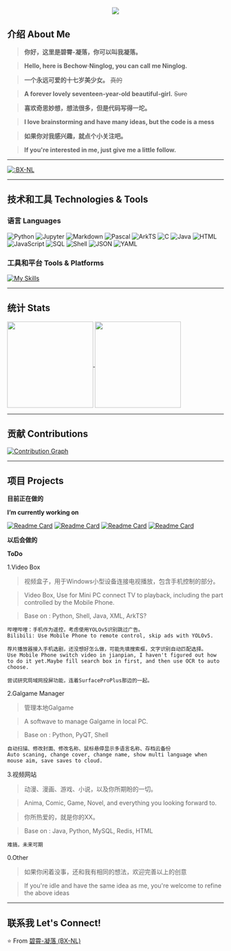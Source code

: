 <h1 align="center"> 
    <a href="https://git.io/typing-svg">
        <img src="https://readme-typing-svg.demolab.com/?lines=你好，我是凝落。;Hello,+I+am+Ninglog.&height=75&size=30&color=66CCFF&center=true&pause=1000">
    </a>
</h1>

## 介绍 About Me

>**你好，这里是碧霄-凝落，你可以叫我凝落。**

>**Hello, here is Bechow·Ninglog, you can call me Ninglog.**

>**一个永远可爱的十七岁美少女。** ~~真的~~

>**A forever lovely seventeen-year-old beautiful-girl.** ~~Sure~~

>**喜欢奇思妙想，想法很多，但是代码写得一坨。**

>**I love brainstorming and have many ideas, but the code is a mess**

>**如果你对我感兴趣，就点个小关注吧。**

>**If you're interested in me, just give me a little follow.**

---

[![:BX-NL](https://count.getloli.com/get/@:BX-NL?theme=random?align=center)](https://count.getloli.com)

---

## 技术和工具 Technologies & Tools

### 语言 Languages

![Python](https://img.shields.io/badge/-Python-3776AB?style=flat&logo=python&logoColor=white)
![Jupyter](https://img.shields.io/badge/-Jupyter-F37626?style=flat&logo=jupyter&logoColor=white)
![Markdown](https://img.shields.io/badge/-Markdown-000000?style=flat&logo=markdown&logoColor=white)
![Pascal](https://img.shields.io/badge/-Pascal-E3E3E3?style=flat&logo=pascal&logoColor=black)
![ArkTS](https://img.shields.io/badge/-ArkTS-3178C6?style=flat&logo=typescript&logoColor=white)
![C](https://img.shields.io/badge/-C-A8B9CC?style=flat&logo=c&logoColor=white)
![Java](https://img.shields.io/badge/-Java-007396?style=flat&logo=java&logoColor=white)
![HTML](https://img.shields.io/badge/-HTML-E34F26?style=flat&logo=html5&logoColor=white)
![JavaScript](https://img.shields.io/badge/-JavaScript-F7DF1E?style=flat&logo=javascript&logoColor=black)
![SQL](https://img.shields.io/badge/-SQL-4479A1?style=flat&logo=mysql&logoColor=white)
![Shell](https://img.shields.io/badge/-Shell-4EAA25?style=flat&logo=gnu-bash&logoColor=white)
![JSON](https://img.shields.io/badge/-JSON-000000?style=flat&logo=json&logoColor=white)
![YAML](https://img.shields.io/badge/-YAML-CB171E?style=flat&logo=yaml&logoColor=white)

### 工具和平台 Tools & Platforms

[![My Skills](https://skillicons.dev/icons?i=anaconda,linux,git,vim,vscode,powershell,docker,photoshop,blender&theme=light)](https://skillicons.dev)

---

## 统计 Stats

<a href="https://github.com/BX-NL">
  <img height=200 align="center" src="https://github-readme-stats.vercel.app/api?username=BX-NL&theme=transparent&title_color=66CCFF&border_radius=25&show_icons=true&include_all_commits=true&number_format=long&rank_icon=github" />
</a>
<a href="https://github.com/BX-NL">
  <img height=200 align="center" src="https://github-readme-stats.vercel.app/api/top-langs/?username=BX-NL&theme=transparent&title_color=66CCFF&border_radius=25&layout=donut&langs_count=10&size_weight=0.5&count_weight=0.5" />
</a>

---

## 贡献 Contributions

[![Contribution Graph](https://github-readme-activity-graph.vercel.app/graph?username=BX-NL&bg_color=FFFFFF&color=66CCFF&line=39C5BB&point=FFC0C0&hide_border=true&area=true)](https://github.com/Ashutosh00710/github-readme-activity-graph)


---

## 项目 Projects

**目前正在做的**

**I’m currently working on**

[![Readme Card](https://github-readme-stats.vercel.app/api/pin/?username=BX-NL&repo=BX-NL)](https://github.com/BX-NL/BX-NL)
[![Readme Card](https://github-readme-stats.vercel.app/api/pin/?username=BX-NL&repo=AI-Intelligent-Assistant)](https://github.com/BX-NL/AI-Intelligent-Assistant)
[![Readme Card](https://github-readme-stats.vercel.app/api/pin/?username=BX-NL&repo=SurfaceProPlus)](https://github.com/BX-NL/SurfaceProPlus)
[![Readme Card](https://github-readme-stats.vercel.app/api/pin/?username=BX-NL&repo=TouchGamepad)](https://github.com/BX-NL/TouchGamepad)

**以后会做的**

**ToDo**

1.Video Box

>视频盒子，用于Windows小型设备连接电视播放，包含手机控制的部分。

>Video Box, Use for Mini PC connect TV to playback, including the part controlled by the Mobile Phone.

>Base on : Python, Shell, Java, XML, ArkTS?

    哔哩哔哩：手机作为遥控，考虑使用YOLOv5识别跳过广告。
    Bilibili: Use Mobile Phone to remote control, skip ads with YOLOv5.

    荐片播放器接入手机选剧，还没想好怎么做，可能先填搜索框，文字识别自动匹配选择。
    Use Mobile Phone switch video in jianpian, I haven't figured out how to do it yet.Maybe fill search box in first, and then use OCR to auto choose.

    尝试研究局域网投屏功能，连着SurfaceProPlus那边的一起。

2.Galgame Manager

>管理本地Galgame

>A softwave to manage Galgame in local PC.

>Base on : Python, PyQT, Shell

    自动扫描、修改封面、修改名称、鼠标悬停显示多语言名称、存档云备份
    Auto scaning, change cover, change name, show multi language when mouse aim, save saves to cloud.

3.视频网站

>动漫、漫画、游戏、小说，以及你所期盼的一切。

>Anima, Comic, Game, Novel, and everything you looking forward to.

>你所热爱的，就是你的XX。

>Base on : Java, Python, MySQL, Redis, HTML

    难搞，未来可期

0.Other

>如果你闲着没事，还和我有相同的想法，欢迎完善以上的创意

>If you're idle and have the same idea as me, you're welcome to refine the above ideas

---

## 联系我 Let's Connect!

⭐️ From [碧霄-凝落 (BX-NL)](https://github.com/BX-NL)